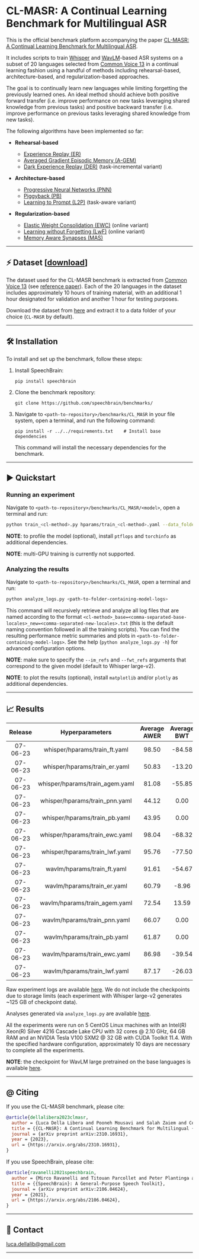 # CL-MASR: A Continual Learning Benchmark for Multilingual ASR

This is the official benchmark platform accompanying the paper [CL-MASR: A Continual Learning Benchmark for Multilingual ASR](https://arxiv.org/abs/2310.16931).

It includes scripts to train [Whisper](https://cdn.openai.com/papers/whisper.pdf) and [WavLM](https://arxiv.org/abs/2110.13900)-based ASR systems
on a subset of 20 languages selected from [Common Voice 13](https://commonvoice.mozilla.org/en/datasets) in a continual learning fashion using a
handful of methods including rehearsal-based, architecture-based, and regularization-based approaches.

The goal is to continually learn new languages while limiting forgetting the previously learned ones.
An ideal method should achieve both positive forward transfer (i.e. improve performance on new tasks leveraging
shared knowledge from previous tasks) and positive backward transfer (i.e. improve performance on previous tasks
leveraging shared knowledge from new tasks).

The following algorithms have been implemented so far:

- **Rehearsal-based**
  - [Experience Replay (ER)](https://arxiv.org/abs/1811.11682)
  - [Averaged Gradient Episodic Memory (A-GEM)](https://arxiv.org/abs/1812.00420)
  - [Dark Experience Replay (DER)](https://arxiv.org/abs/2004.07211) (task-incremental variant)

- **Architecture-based**
  - [Progressive Neural Networks (PNN)](https://arxiv.org/abs/1606.04671)
  - [Piggyback (PB)](https://arxiv.org/abs/1801.06519)
  - [Learning to Prompt (L2P)](https://arxiv.org/abs/2112.08654) (task-aware variant)

- **Regularization-based**
  - [Elastic Weight Consolidation (EWC)](https://arxiv.org/abs/1612.00796) (online variant)
  - [Learning without Forgetting (LwF)](https://arxiv.org/abs/1606.09282) (online variant)
  - [Memory Aware Synapses (MAS)](https://arxiv.org/abs/1711.09601)

---------------------------------------------------------------------------------------------------------

## ⚡ Dataset [[download](https://zenodo.org/record/8065754)]

The dataset used for the CL-MASR benchmark is extracted from [Common Voice 13](https://commonvoice.mozilla.org/en/datasets) (see [reference paper](https://arxiv.org/abs/1912.06670)).
Each of the 20 languages in the dataset includes approximately 10 hours of training material, with an additional 1 hour designated for validation and another 1 hour for testing purposes.

Download the dataset from [here](https://zenodo.org/record/8065754) and extract it to a data folder of your choice (`CL-MASR` by default).

---------------------------------------------------------------------------------------------------------

## 🛠️️ Installation

To install and set up the benchmark, follow these steps:

1. Install SpeechBrain:
   ```shell
   pip install speechbrain
   ```

2. Clone the benchmark repository:
   ```shell
   git clone https://github.com/speechbrain/benchmarks/
   ```

3. Navigate to `<path-to-repository>/benchmarks/CL_MASR` in your file system, open a terminal, and run the following command:

   ```shell
   pip install -r ../../requirements.txt    # Install base dependencies
   ```

   This command will install the necessary dependencies for the benchmark.

---------------------------------------------------------------------------------------------------------

## ▶️ Quickstart

### Running an experiment

Navigate to `<path-to-repository>/benchmarks/CL_MASR/<model>`, open a terminal and run:

```bash
python train_<cl-method>.py hparams/train_<cl-method>.yaml --data_folder <path-to-data-folder>
```

**NOTE**: to profile the model (optional), install `ptflops` and `torchinfo` as additional dependencies.

**NOTE**: multi-GPU training is currently not supported.

### Analyzing the results

Navigate to `<path-to-repository>/benchmarks/CL_MASR`, open a terminal and run:

```bash
python analyze_logs.py <path-to-folder-containing-model-logs>
```

This command will recursively retrieve and analyze all log files that are named according to the
format `<cl-method>_base=<comma-separated-base-locales>_new=<comma-separated-new-locales>.txt`
(this is the default naming convention followed in all the training scripts).
You can find the resulting performance metric summaries and plots in `<path-to-folder-containing-model-logs>`.
See the help (`python analyze_logs.py -h`) for advanced configuration options.

**NOTE**: make sure to specify the `--im_refs` and `--fwt_refs` arguments that correspond to the given model (default to Whisper large-v2).

**NOTE**: to plot the results (optional), install `matplotlib` and/or `plotly` as additional dependencies.

---------------------------------------------------------------------------------------------------------

## 📈️ Results

| Release  |         Hyperparameters         | Average AWER | Average BWT | Average IM | Average FWT |                                       Logs                                        |     GPUs    |
|:--------:|:-------------------------------:|:------------:|:-----------:|:----------:|:-----------:|:---------------------------------------------------------------------------------:|:-----------:|
| 07-06-23 |  whisper/hparams/train_ft.yaml  |    98.50     |   -84.58    |   -4.16    |    -0.83    | [Link](https://www.dropbox.com/sh/qfcookgmnacz00w/AAA4kTKoeybMV1ikJLZgHjPma?dl=0) | 1xV100 32GB |
| 07-06-23 |  whisper/hparams/train_er.yaml  |    50.83     |   -13.20    |   -0.81    |    -4.17    | [Link](https://www.dropbox.com/sh/oer2tc5m2542gg4/AAAR9MVlirpVSq_Yte6BvtJTa?dl=0) | 1xV100 32GB |
| 07-06-23 | whisper/hparams/train_agem.yaml |    81.08     |   -55.85    |    0.20    |    -5.19    | [Link](https://www.dropbox.com/sh/0a9vbeo4e22s5rd/AAC_KUVIbl6i4MS7Qc6wu-Qva?dl=0) | 1xV100 32GB |
| 07-06-23 | whisper/hparams/train_pnn.yaml  |    44.12     |     0.00    |    3.18    |    -8.16    | [Link](https://www.dropbox.com/sh/75nnsef8ssz8g8d/AADrL5OKh8Kilp7gfA5pPYcOa?dl=0) | 1xV100 32GB |
| 07-06-23 |  whisper/hparams/train_pb.yaml  |    43.95     |     0.00    |    3.51    |    -8.50    | [Link](https://www.dropbox.com/sh/ipimdg4f5tvu293/AACbk6OYQiOU5NiPa18lUv3ra?dl=0) | 1xV100 32GB |
| 07-06-23 | whisper/hparams/train_ewc.yaml  |    98.04     |   -68.32    |    2.87    |    -7.85    | [Link](https://www.dropbox.com/sh/faagbafvkdbs8t9/AAAV9ok_Z36rwzwmMQEuELvga?dl=0) | 1xV100 32GB |
| 07-06-23 | whisper/hparams/train_lwf.yaml  |    95.76     |   -77.50    |    0.00    |    -4.98    | [Link](https://www.dropbox.com/sh/hgaw74v233l4awb/AAAtAnBWm0IkQcmLa6mAzI_Da?dl=0) | 1xV100 32GB |
| 07-06-23 |   wavlm/hparams/train_ft.yaml   |    91.61     |   -54.67    |  -10.19    |    -0.21    | [Link](https://www.dropbox.com/sh/bqb4k3y4gmjt4l7/AACzJc60SAdDaLkESWffEV6ka?dl=0) | 1xV100 32GB |
| 07-06-23 |   wavlm/hparams/train_er.yaml   |    60.79     |    -8.96    |   -7.62    |    -2.77    | [Link](https://www.dropbox.com/sh/cainxpnpkvxjh37/AAAzGYnjoFbB1xWoIuqFzNVda?dl=0) | 1xV100 32GB |
| 07-06-23 |  wavlm/hparams/train_agem.yaml  |    72.54     |    13.59    |   35.29    |   -45.69    | [Link](https://www.dropbox.com/sh/obt9cj3cthfnfdn/AACdj-UyzmpeME6_w_CDaZe7a?dl=0) | 1xV100 32GB |
| 07-06-23 |  wavlm/hparams/train_pnn.yaml   |    66.07     |     0.00    |   12.95    |   -23.34    | [Link](https://www.dropbox.com/sh/t4nq5qx0nl8zbtn/AACi9r_AtyJqdrbxHEZ20IxGa?dl=0) | 1xV100 32GB |
| 07-06-23 |   wavlm/hparams/train_pb.yaml   |    61.87     |     0.00    |    2.75    |   -13.15    | [Link](https://www.dropbox.com/sh/gsziwbjqfwzrlyi/AACSDG6Y0fx93JNWnuzQufhia?dl=0) | 1xV100 32GB |
| 07-06-23 |  wavlm/hparams/train_ewc.yaml   |    86.98     |   -39.54    |   -4.26    |    -6.13    | [Link](https://www.dropbox.com/sh/dumg837b3n7f8pg/AABYrnDdsLIkS7DYSUbx-MGJa?dl=0) | 1xV100 32GB |
| 07-06-23 |  wavlm/hparams/train_lwf.yaml   |    87.17     |   -26.03    |   10.42    |   -20.82    | [Link](https://www.dropbox.com/sh/mm68n9ebt6484v2/AAAw3Ckrlfagi9VcJ6qBK9yxa?dl=0) | 1xV100 32GB |

Raw experiment logs are available [here](https://www.dropbox.com/sh/vfxrb7z0p79vhqt/AAC5ftGfpibhuLlyQ8D9NfWAa?dl=0).
We do not include the checkpoints due to storage limits (each experiment with Whisper large-v2 generates ~125 GB of checkpoint data).

Analyses generated via `analyze_logs.py` are available [here](https://www.dropbox.com/sh/59uoq0ys53zf2oj/AABUvEBjNt1jUnqHdZaLdMV6a?dl=0).

All the experiments were run on 5 CentOS Linux machines with an Intel(R) Xeon(R) Silver 4216 Cascade Lake CPU
with 32 cores @ 2.10 GHz, 64 GB RAM and an NVIDIA Tesla V100 SXM2 @ 32 GB with CUDA Toolkit 11.4.
With the specified hardware configuration, approximately 10 days are necessary to complete all the experiments.

**NOTE**: the checkpoint for WavLM large pretrained on the base languages is available [here](https://www.dropbox.com/sh/tbjuwi9yo1fv2ez/AABILEMY9yAhHMwhTlvyw69Pa?dl=0).

---------------------------------------------------------------------------------------------------------

## @ Citing

If you use the CL-MASR benchmark, please cite:

```bibtex
@article{dellalibera2023clmasr,
  author = {Luca Della Libera and Pooneh Mousavi and Salah Zaiem and Cem Subakan and Mirco Ravanelli},
  title = {{CL-MASR}: A Continual Learning Benchmark for Multilingual {ASR}},
  journal = {arXiv preprint arXiv:2310.16931},
  year = {2023},
  url = {https://arxiv.org/abs/2310.16931},
}
```

If you use SpeechBrain, please cite:

```bibtex
@article{ravanelli2021speechbrain,
  author = {Mirco Ravanelli and Titouan Parcollet and Peter Plantinga and Aku Rouhe and Samuele Cornell and Loren Lugosch and Cem Subakan and Nauman Dawalatabad and Abdelwahab Heba and Jianyuan Zhong and Ju-Chieh Chou and Sung-Lin Yeh and Szu-Wei Fu and Chien-Feng Liao and Elena Rastorgueva and François Grondin and William Aris and Hwidong Na and Yan Gao and Renato De Mori and Yoshua Bengio},
  title = {{SpeechBrain}: A General-Purpose Speech Toolkit},
  journal = {arXiv preprint arXiv:2106.04624},
  year = {2021},
  url = {https://arxiv.org/abs/2106.04624},
}
```

---------------------------------------------------------------------------------------------------------

## 📧 Contact

[luca.dellalib@gmail.com](mailto:luca.dellalib@gmail.com)

---------------------------------------------------------------------------------------------------------
